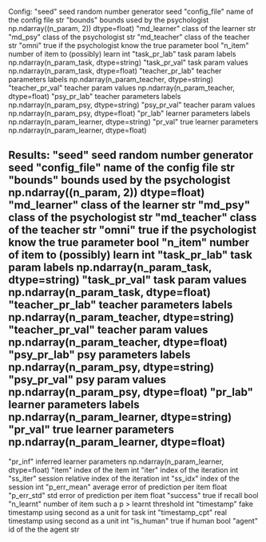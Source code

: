 Config:
    "seed"           seed random number generator                       seed
    "config_file"    name of the config file                            str
    "bounds"         bounds used by the psychologist                    np.ndarray((n_param, 2)) dtype=float)
    "md_learner"     class of the learner                               str
    "md_psy"         class of the psychologist                          str
    "md_teacher"     class of the teacher                               str
    "omni"           true if the psychologist know the true parameter   bool
    "n_item"         number of item to (possibly) learn                 int
    "task_pr_lab"    task param labels                                  np.ndarray(n_param_task, dtype=string)
    "task_pr_val"    task param values                                  np.ndarray(n_param_task, dtype=float)
    "teacher_pr_lab" teacher parameters labels                          np.ndarray(n_param_teacher, dtype=string)
    "teacher_pr_val" teacher param values                               np.ndarray(n_param_teacher, dtype=float)
    "psy_pr_lab" teacher parameters labels                              np.ndarray(n_param_psy, dtype=string)
    "psy_pr_val" teacher param values                                   np.ndarray(n_param_psy, dtype=float)
    "pr_lab"         learner parameters labels                          np.ndarray(n_param_learner, dtype=string)
    "pr_val"         true learner parameters                            np.ndarray(n_param_learner, dtype=float)


Results:
    "seed"           seed random number generator                       seed
	"config_file"    name of the config file                            str
    "bounds"         bounds used by the psychologist                    np.ndarray((n_param, 2)) dtype=float)
    "md_learner"     class of the learner                               str
    "md_psy"         class of the psychologist                          str
    "md_teacher"     class of the teacher                               str
    "omni"           true if the psychologist know the true parameter   bool
    "n_item"         number of item to (possibly) learn                 int
    "task_pr_lab"    task param labels                                  np.ndarray(n_param_task, dtype=string)
    "task_pr_val"    task param values                                  np.ndarray(n_param_task, dtype=float)
    "teacher_pr_lab" teacher parameters labels                          np.ndarray(n_param_teacher, dtype=string)
    "teacher_pr_val" teacher param values                               np.ndarray(n_param_teacher, dtype=float)
    "psy_pr_lab"     psy parameters labels                              np.ndarray(n_param_psy, dtype=string)
    "psy_pr_val"     psy param values                                   np.ndarray(n_param_psy, dtype=float)
    "pr_lab"         learner parameters labels                          np.ndarray(n_param_learner, dtype=string)
    "pr_val"         true learner parameters                            np.ndarray(n_param_learner, dtype=float)
 ----------------------------------------------------------------------------------------------------------
	
   "pr_inf"         inferred learner parameters                         np.ndarray(n_param_learner, dtype=float)
    "item"           index of the item                                  int
    "iter"           index of the iteration                             int
    "ss_iter"        session relative index of the iteration            int
    "ss_idx"         index of the session                               int
    "p_err_mean"     average error of prediction per item               float
    "p_err_std"      std error of prediction per item                   float
    "success"        true if recall                                     bool
    "n_learnt"       number of item such a p > learnt threshold         int
    "timestamp"      fake timestamp using second as a unit for task     int
    "timestamp_cpt"  real timestamp using second as a unit              int
    "is_human"       true if human                                      bool
	"agent"          id of the the agent                                str
	
	
	
